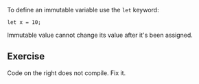 To define an immutable variable use the `let` keyword:

```motoko
let x = 10;
```

Immutable value cannot change its value after it's been assigned.

## Exercise

Code on the right does not compile. Fix it.
